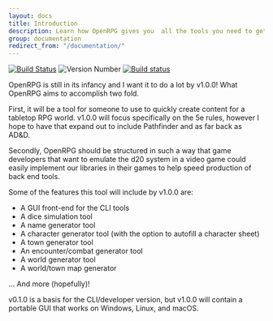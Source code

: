 ```yaml
---
layout: docs
title: Introduction
description: Learn how OpenRPG gives you  all the tools you need to get creative
group: documentation
redirect_from: "/documentation/"
---
```

<!-- Copied from README.md -->
[![Build Status](https://travis-ci.org/incomingstick/OpenRPG.svg?branch=master)](https://travis-ci.org/incomingstick/OpenRPG)
<img id="vbadge" alt="Version Number">
[![Build status](https://ci.appveyor.com/api/projects/status/jhcr2ebcws32bs2m?svg=true)](https://ci.appveyor.com/project/incomingstick/openrpg)


OpenRPG is still in its infancy and I want it to do a lot by v1.0.0!
What OpenRPG aims to accomplish two fold.

First, it will be a tool for someone to use to quickly create content
for a tabletop RPG world. v1.0.0 will focus specifically on the
5e rules, however I hope to have that expand out to include
Pathfinder and as far back as AD&D.

Secondly, OpenRPG should be structured in such a way that game developers
that want to emulate the d20 system in a video game could easily implement
our libraries in their games to help speed production of back end tools.

Some of the features this tool will include by v1.0.0 are:<br>
- A GUI front-end for the CLI tools<br>
- A dice simulation tool<br>
- A name generator tool<br>
- A character generator tool (with the option to autofill a character sheet)<br>
- A town generator tool<br>
- An encounter/combat generator tool<br>
- A world generator tool<br>
- A world/town map generator<br>

... And more (hopefully)!

v0.1.0 is a basis for the CLI/developer version, but v1.0.0 will contain a
portable GUI that works on Windows, Linux, and macOS.
